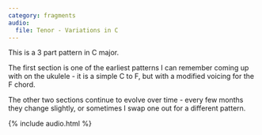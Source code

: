 ```yaml
---
category: fragments
audio:
  file: Tenor - Variations in C
---
```

This is a 3 part pattern in C major.

The first section is one of the earliest patterns I can remember coming up with on the ukulele - it is a simple C to F, but with a modified voicing for the F chord.

The other two sections continue to evolve over time - every few months they change slightly, or sometimes I swap one out for a different pattern.

{% include audio.html %}